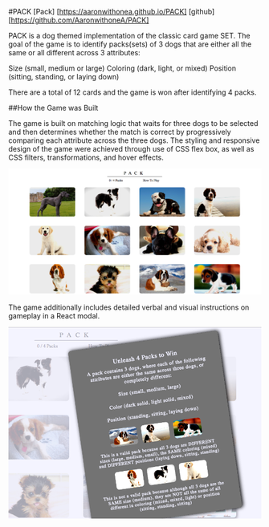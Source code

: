 #PACK
[Pack] [https://aaronwithonea.github.io/PACK]
[github] [https://github.com/AaronwithoneA/PACK]

PACK  is a dog themed implementation of the classic card game SET.  The goal of the game is to identify packs(sets) of 3 dogs that are either all the same or all different across 3 attributes:

Size (small, medium or large)
Coloring (dark, light, or mixed)
Position (sitting, standing, or laying down)

There are a total of 12 cards and the game is won after identifying 4 packs.  

##How the Game was Built

The game is built on matching logic that waits for three dogs to be selected and then determines whether the match
is correct by progressively comparing each attribute across the three dogs.  The styling and responsive design of the game were achieved through use of CSS flex box, as well as CSS filters, transformations, and hover effects.  

![images](images/game_photo.png)

The game additionally includes detailed verbal and visual instructions on gameplay
in a React modal.  

![images](images/modal.png)
